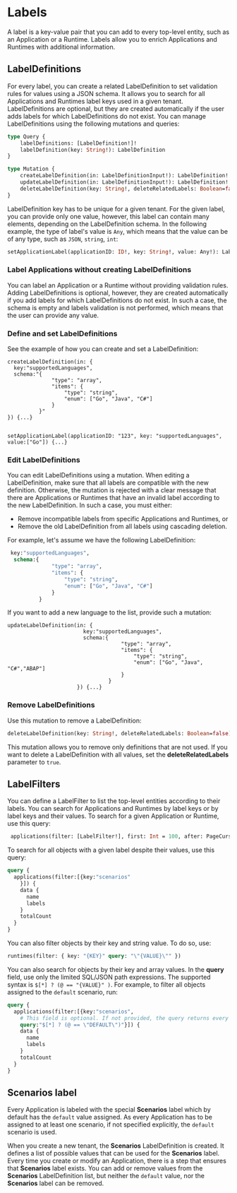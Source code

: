 # Labels

A label is a key-value pair that you can add to every top-level entity, such as an Application or a Runtime. Labels allow you to enrich Applications and Runtimes with additional information.

<example>

## LabelDefinitions

For every label, you can create a related LabelDefinition to set validation rules for values using a JSON schema. It allows you to search for all Applications and Runtimes label keys used in a given tenant. LabelDefinitions are optional, but they are created automatically if the user adds labels for which LabelDefinitions do not exist. You can manage LabelDefinitions using the following mutations and queries:

```graphql
type Query {
    labelDefinitions: [LabelDefinition!]!
    labelDefinition(key: String!): LabelDefinition
}

type Mutation {
    createLabelDefinition(in: LabelDefinitionInput!): LabelDefinition!
    updateLabelDefinition(in: LabelDefinitionInput!): LabelDefinition!
    deleteLabelDefinition(key: String!, deleteRelatedLabels: Boolean=false): LabelDefinition!
}
```

LabelDefinition key has to be unique for a given tenant. For the given label, you can provide only one value, however, this label can contain many elements, depending on the LabelDefinition schema. In the following example, the type of label's value is `Any`, which means that the value can be of any type, such as `JSON`, `string`, `int`:

```graphql
setApplicationLabel(applicationID: ID!, key: String!, value: Any!): Label!
```

### Label Applications without creating LabelDefinitions

You can label an Application or a Runtime without providing validation rules. Adding LabelDefinitions is optional, however, they are created automatically if you add labels for which LabelDefinitions do not exist. In such a case, the schema is empty and labels validation is not performed, which means that the user can provide any value.

### Define and set LabelDefinitions

See the example of how you can create and set a LabelDefinition:

```
createLabelDefinition(in: {
  key:"supportedLanguages",
  schema:"{
              "type": "array",
              "items": {
                  "type": "string",
                  "enum": ["Go", "Java", "C#"]
              }
          }"
}) {...}


setApplicationLabel(applicationID: "123", key: "supportedLanguages", value:["Go"]) {...}

```

### Edit LabelDefinitions

You can edit LabelDefinitions using a mutation. When editing a LabelDefinition, make sure that all labels are compatible with the new definition. Otherwise, the mutation is rejected with a clear message that there are Applications or Runtimes that have an invalid label according to the new LabelDefinition. In such a case, you must either:
- Remove incompatible labels from specific Applications and Runtimes, or
- Remove the old LabelDefinition from all labels using cascading deletion.

For example, let's assume we have the following LabelDefinition:

```graphql
 key:"supportedLanguages",
  schema:{
              "type": "array",
              "items": {
                  "type": "string",
                  "enum": ["Go", "Java", "C#"]
              }
          }
```

If you want to add a new language to the list, provide such a mutation:

```
updateLabelDefinition(in: {
                        key:"supportedLanguages",
                        schema:{
                                    "type": "array",
                                    "items": {
                                        "type": "string",
                                        "enum": ["Go", "Java", "C#","ABAP"]
                                    }
                                }
                      }) {...}
```

### Remove LabelDefinitions

Use this mutation to remove a LabelDefinition:

```graphql
deleteLabelDefinition(key: String!, deleteRelatedLabels: Boolean=false): LabelDefinition

```
This mutation allows you to remove only definitions that are not used. If you want to delete a LabelDefinition with all values, set the **deleteRelatedLabels** parameter to `true`.

## LabelFilters

You can define a LabelFilter to list the top-level entities according to their labels. You can search for Applications and Runtimes by label keys or by label keys and their values. To search for a given Application or Runtime, use this query:

```graphql
 applications(filter: [LabelFilter!], first: Int = 100, after: PageCursor):  ApplicationPage!
```

To search for all objects with a given label despite their values, use this query:

```graphql
query {
  applications(filter:[{key:"scenarios"
    }]) {
    data {
      name
      labels
    }
    totalCount
  }
}
```

You can also filter objects by their key and string value. To do so, use:

```graphql
runtimes(filter: { key: "{KEY}" query: "\"{VALUE}\"" })
```

You can also search for objects by their key and array values. In the **query** field, use only the limited SQL/JSON path expressions. The supported syntax is `$[*] ? (@ == "{VALUE}" )`. For example, to filter all objects assigned to the `default` scenario, run:

```graphql
query {
  applications(filter:[{key:"scenarios",
    # This field is optional. If not provided, the query returns every object with the given label, regardless its value.
    query:"$[*] ? (@ == \"DEFAULT\")"}]) {
    data {
      name
      labels
    }
    totalCount
  }
}
```

## **Scenarios** label

Every Application is labeled with the special **Scenarios** label which by default has the `default` value assigned. As every Application has to be assigned to at least one scenario, if not specified explicitly, the `default` scenario is used.

When you create a new tenant, the **Scenarios** LabelDefinition is created. It defines a list of possible values that can be used for the **Scenarios** label. Every time you create or modify an Application, there is a step that ensures that **Scenarios** label exists. You can add or remove values from the **Scenarios** LabelDefinition list, but neither the `default` value, nor the **Scenarios** label can be removed.

